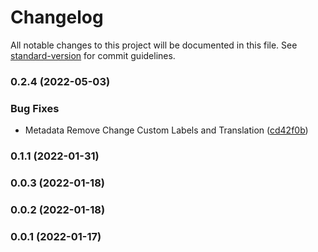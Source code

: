 # Changelog

All notable changes to this project will be documented in this file. See [standard-version](https://github.com/conventional-changelog/standard-version) for commit guidelines.

### 0.2.4 (2022-05-03)


### Bug Fixes

* Metadata Remove Change Custom Labels and Translation ([cd42f0b](https://github.com/Rocko1204/packaging-helper/commit/cd42f0b206b357bdb5599bca99c71ad639370071))

### 0.1.1 (2022-01-31)

### 0.0.3 (2022-01-18)

### 0.0.2 (2022-01-18)

### 0.0.1 (2022-01-17)
